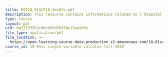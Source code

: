 ```yaml
---
title: MIT18_01SCF10_Ses87c.pdf
description: This resource contains informations related to l'hospital's rule.
type: course
layout: pdf
uid: 6427133502cdbcd99dfb974e13aa9d3e
file_type: application/pdf
file_location: >-
  https://open-learning-course-data-production.s3.amazonaws.com/18-01sc-single-variable-calculus-fall-2010/6427133502cdbcd99dfb974e13aa9d3e_MIT18_01SCF10_Ses87c.pdf
course_id: 18-01sc-single-variable-calculus-fall-2010
---
```

